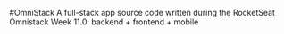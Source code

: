 #OmniStack
A full-stack app source code written during the RocketSeat Omnistack Week 11.0: backend + frontend + mobile
